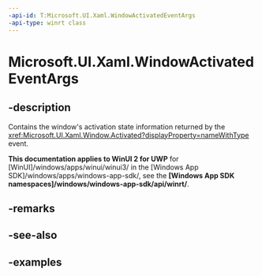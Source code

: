 ```yaml
---
-api-id: T:Microsoft.UI.Xaml.WindowActivatedEventArgs
-api-type: winrt class
---
```


# Microsoft.UI.Xaml.WindowActivatedEventArgs

<!--
public sealed class WindowActivatedEventArgs
-->

## -description

Contains the window's activation state information returned by the <xref:Microsoft.UI.Xaml.Window.Activated?displayProperty=nameWithType> event.

**This documentation applies to WinUI 2 for UWP** for [WinUI]/windows/apps/winui/winui3/ in the [Windows App SDK]/windows/apps/windows-app-sdk/, see the **[Windows App SDK namespaces]/windows/windows-app-sdk/api/winrt/**.

## -remarks

## -see-also

## -examples
